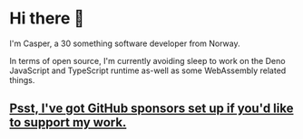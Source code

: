 # Hi there 👋

I'm Casper, a 30 something software developer from Norway.

In terms of open source, I'm currently avoiding sleep to work on the Deno JavaScript and TypeScript runtime as-well as some WebAssembly related things.

## **[Psst, I've got GitHub sponsors set up if you'd like to support my work.](https://github.com/sponsors/caspervonb)**
<!--
**caspervonb/caspervonb** is a ✨ _special_ ✨ repository because its `README.md` (this file) appears on your GitHub profile.

Here are some ideas to get you started:

- 🔭 I’m currently working on ...
- 🌱 I’m currently learning ...
- 👯 I’m looking to collaborate on ...
- 🤔 I’m looking for help with ...
- 💬 Ask me about ...
- 📫 How to reach me: ...
- 😄 Pronouns: ...
- ⚡ Fun fact: ...
-->
